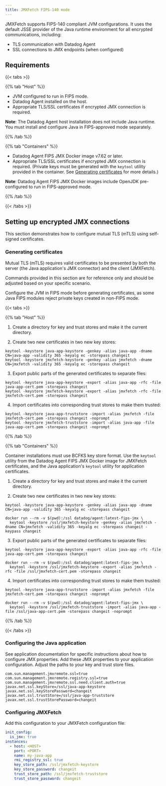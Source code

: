 ```yaml
---
title: JMXFetch FIPS-140 mode
---
```


JMXFetch supports FIPS-140 compliant JVM configurations. It uses the default JSSE provider of the Java runtime environment for all encrypted communications, including:

- TLS communication with Datadog Agent
- SSL connections to JMX endpoints (when configured)

## Requirements

{{< tabs >}}

{{% tab "Host" %}}

- JVM configured to run in FIPS mode.
- Datadog Agent installed on the host.
- Appropriate TLS/SSL certificates if encrypted JMX connection is required.

**Note**: The Datadog Agent host installation does not include Java runtime. You must install and configure Java in FIPS-approved mode separately.

{{% /tab %}}

{{% tab "Containers" %}}

- Datadog Agent FIPS JMX Docker image v7.62 or later.
- Appropriate TLS/SSL certificates if encrypted JMX connection is required. (Private keys must be generated
   with the `keytool` utility provided in the container. See [Generating certificates](#generating-certificates) for more details.)

**Note**: Datadog Agent FIPS JMX Docker images include OpenJDK pre-configured to run in FIPS-approved mode.

{{% /tab %}}

{{< /tabs >}}

## Setting up encrypted JMX connections

This section demonstrates how to configure mutual TLS (mTLS) using self-signed certificates.

### Generating certificates

Mutual TLS (mTLS) requires valid certificates to be presented by both the server (the Java application's JMX
connector) and the client (JMXFetch).

Commands provided in this section are for reference only and should be adjusted based on your specific scenario.


<div class="alert alert-warning">Configure the JVM in FIPS mode before generating certificates, as some Java FIPS modules reject private keys created in non-FIPS mode.</div>


{{< tabs >}}

{{% tab "Host" %}}

1. Create a directory for key and trust stores and make it the current directory.

2. Create two new certificates in two new key stores:

```shell
keytool -keystore java-app-keystore -genkey -alias java-app -dname CN=java-app -validity 365 -keyalg ec -storepass changeit
keytool -keystore jmxfetch-keystore -genkey -alias jmxfetch -dname CN=jmxfetch -validity 365 -keyalg ec -storepass changeit
```

3. Export public parts of the generated certificates to separate files:

```shell
keytool -keystore java-app-keystore -export -alias java-app -rfc -file java-app-cert.pem -storepass changeit
keytool -keystore jmxfetch-keystore -export -alias jmxfetch -rfc -file jmxfetch-cert.pem -storepass changeit
```

4. Import certificates into corresponding trust stores to make them trusted:

```shell
keytool -keystore java-app-truststore -import -alias jmxfetch -file jmxfetch-cert.pem -storepass changeit -noprompt
keytool -keystore jmxfetch-truststore -import -alias java-app -file java-app-cert.pem -storepass changeit -noprompt
```

{{% /tab %}}

{{% tab "Containers" %}}

Container installations must use BCFKS key store format. Use the `keytool` utility from the Datadog Agent FIPS JMX Docker image for JMXFetch certificates, and the Java application's `keytool` utility for application certificates.

1. Create a directory for key and trust stores and make it the current directory.

2. Create two new certificates in two new key stores:

```shell
keytool -keystore java-app-keystore -genkey -alias java-app -dname CN=java-app -validity 365 -keyalg ec -storepass changeit

docker run --rm -v $(pwd):/ssl datadog/agent:latest-fips-jmx \
  keytool -keystore /ssl/jmxfetch-keystore -genkey -alias jmxfetch -dname CN=jmxfetch -validity 365 -keyalg ec -storepass changeit -keypass changeit
```

3. Export public parts of the generated certificates to separate files:

```shell
keytool -keystore java-app-keystore -export -alias java-app -rfc -file java-app-cert.pem -storepass changeit

docker run --rm -v $(pwd):/ssl datadog/agent:latest-fips-jmx \
  keytool -keystore /ssl/jmxfetch-keystore -export -alias jmxfetch -rfc -file /ssl/jmxfetch-cert.pem -storepass changeit
```

4. Import certificates into corresponding trust stores to make them trusted:

```shell
keytool -keystore java-app-truststore -import -alias jmxfetch -file jmxfetch-cert.pem -storepass changeit -noprompt

docker run --rm -v $(pwd):/ssl datadog/agent:latest-fips-jmx \
  keytool -keystore /ssl/jmxfetch-truststore -import -alias java-app -file /ssl/java-app-cert.pem -storepass changeit -noprompt
```

{{% /tab %}}

{{< /tabs >}}

### Configuring the Java application

See application documentation for specific instructions about how to configure JMX properties. Add these JMX properties to your application configuration. Adjust the paths to your key and trust store files.

```text
com.sun.management.jmxremote.ssl=true
com.sun.management.jmxremote.registry.ssl=true
com.sun.management.jmxremote.ssl.need.client.auth=true
javax.net.ssl.keyStore=/ssl/java-app-keystore
javax.net.ssl.keyStorePassword=changeit
javax.net.ssl.trustStore=/ssl/java-app-truststore
javax.net.ssl.trustStorePassword=changeit
```

### Configuring JMXFetch

Add this configuration to your JMXFetch configuration file:


```yaml
init_config:
  is_jmx: true
instances:
  - host: <HOST>
    port: <PORT>
    name: my-java-app
    rmi_registry_ssl: true
    key_store_path: /ssl/jmxfetch-keystore
    key_store_password: changeit
    trust_store_path: /ssl/jmxfetch-truststore
    trust_store_password: changeit
```

